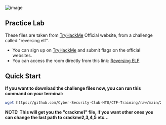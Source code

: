 ![image](https://github.com/Cyber-Security-Club-HTU/CTF-Training/assets/75253629/c652bc04-8c14-458a-8ea6-f5b9af44c8e5)

## Practice Lab

These files are taken from [TryHackMe](https://tryhackme.com) Official website, from a challenge called "reversing elf".
- You can sign up on [TryHackMe](https://tryhackme.com/signup) and submit flags on the official websites.
- You can access the room directly from this link: [Reversing ELF](https://tryhackme.com/room/reverselfiles)

## Quick Start

**If you want to download the challenge files now, you can run this command on your terminal:**
```bash
wget https://github.com/Cyber-Security-Club-HTU/CTF-Training/raw/main/2023/Reverse-Engineering/Practice/crackme1
```

**NOTE: This will get you the "crackme1" file, if you want other ones you can change the last path to crackme2,3,4,5 etc...**
